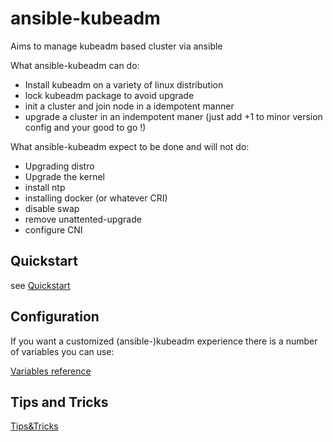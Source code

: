 # ansible-kubeadm

Aims to manage kubeadm based cluster via ansible

What ansible-kubeadm can do:
  - Install kubeadm on a variety of linux distribution
  - lock kubeadm package to avoid upgrade
  - init a cluster and join node in a idempotent manner
  - upgrade a cluster in an indempotent maner (just add +1 to minor version config and your good to go !)

What ansible-kubeadm expect to be done and will not do:
  - Upgrading distro
  - Upgrade the kernel
  - install ntp
  - installing docker (or whatever CRI)
  - disable swap
  - remove unattented-upgrade
  - configure CNI

## Quickstart

see [Quickstart](docs/quickstart.md) 

## Configuration

If you want a customized (ansible-)kubeadm experience there is a number of variables you can use: 

[Variables reference](docs/variables.md)

## Tips and Tricks

[Tips&Tricks](tips_tricks.md)